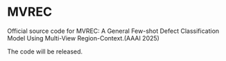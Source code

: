 # MVREC
Official source code for MVREC: A General Few-shot Defect Classification Model Using Multi-View Region-Context.(AAAI 2025)

The code will be released. 
